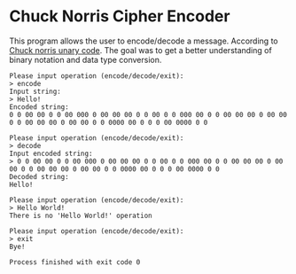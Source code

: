 # Chuck Norris Cipher Encoder
This program allows the user to encode/decode a message. According to [Chuck norris unary code].
The goal was to get a better understanding of binary notation and data type conversion.

```
Please input operation (encode/decode/exit):
> encode
Input string:
> Hello!
Encoded string:
0 0 00 00 0 0 00 000 0 00 00 00 0 0 00 0 0 000 00 0 0 00 00 00 0 00 00 0 0 00 00 00 0 00 00 0 0 0000 00 0 0 0 00 0000 0 0

Please input operation (encode/decode/exit):
> decode
Input encoded string:
> 0 0 00 00 0 0 00 000 0 00 00 00 0 0 00 0 0 000 00 0 0 00 00 00 0 00 00 0 0 00 00 00 0 00 00 0 0 0000 00 0 0 0 00 0000 0 0
Decoded string:
Hello!

Please input operation (encode/decode/exit):
> Hello World!
There is no 'Hello World!' operation

Please input operation (encode/decode/exit):
> exit
Bye!

Process finished with exit code 0
```

[Chuck norris unary code]: https://www.dcode.fr/chuck-norris-code

